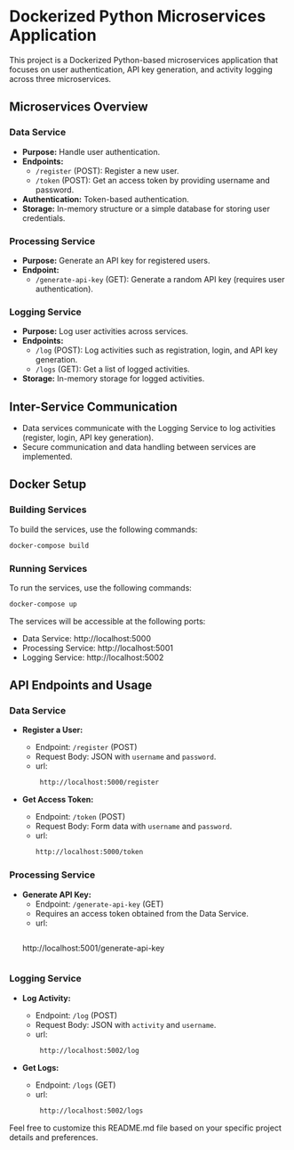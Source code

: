 

# Dockerized Python Microservices Application

This project is a Dockerized Python-based microservices application that focuses on user authentication, API key generation, and activity logging across three microservices.

## Microservices Overview

### Data Service
- **Purpose:** Handle user authentication.
- **Endpoints:**
  - `/register` (POST): Register a new user.
  - `/token` (POST): Get an access token by providing username and password.
- **Authentication:** Token-based authentication.
- **Storage:** In-memory structure or a simple database for storing user credentials.

### Processing Service
- **Purpose:** Generate an API key for registered users.
- **Endpoint:**
  - `/generate-api-key` (GET): Generate a random API key (requires user authentication).

### Logging Service
- **Purpose:** Log user activities across services.
- **Endpoints:**
  - `/log` (POST): Log activities such as registration, login, and API key generation.
  - `/logs` (GET): Get a list of logged activities.
- **Storage:** In-memory storage for logged activities.

## Inter-Service Communication

- Data services communicate with the Logging Service to log activities (register, login, API key generation).
- Secure communication and data handling between services are implemented.

## Docker Setup

### Building Services

To build the services, use the following commands:

```bash
docker-compose build
```

### Running Services

To run the services, use the following commands:

```bash
docker-compose up
```

The services will be accessible at the following ports:
- Data Service: http://localhost:5000
- Processing Service: http://localhost:5001
- Logging Service: http://localhost:5002

## API Endpoints and Usage

### Data Service

- **Register a User:**
  - Endpoint: `/register` (POST)
  - Request Body: JSON with `username` and `password`.
  - url:
    ```bash
     http://localhost:5000/register
    ```

- **Get Access Token:**
  - Endpoint: `/token` (POST)
  - Request Body: Form data with `username` and `password`.
  - url:
    ```bash
    http://localhost:5000/token
    ```

### Processing Service

- **Generate API Key:**
  - Endpoint: `/generate-api-key` (GET)
  - Requires an access token obtained from the Data Service.
  - url:
    ```bash
  http://localhost:5001/generate-api-key
    ```

### Logging Service

- **Log Activity:**
  - Endpoint: `/log` (POST)
  - Request Body: JSON with `activity` and `username`.
  - url:
    ```bash
     http://localhost:5002/log
    ```

- **Get Logs:**
  - Endpoint: `/logs` (GET)
  - url:
    ```bash
     http://localhost:5002/logs
    ```


Feel free to customize this README.md file based on your specific project details and preferences.
